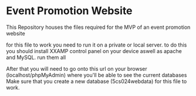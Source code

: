 # Event Promotion Website
 This Repository houses the files required for the MVP of an event promotion website

for this file to work you need to run it on a private or local server. to do this you should install XXAMP control panel on your device aswell as apache and MySQL. run them all

After that you will need to go onto this url on your browser
(localhost/phpMyAdmin) where you'll be able to see the current databases
Make sure that you create a new database (5cs024webdata) for this file to work.